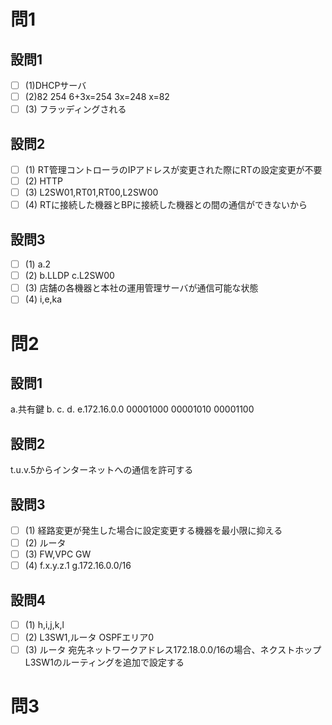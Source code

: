 # 問1

## 設問1

- [ ] (1)DHCPサーバ
- [ ] (2)82
254
6+3x=254
3x=248
x=82
- [ ] (3)
フラッディングされる

## 設問2

- [ ] (1)
RT管理コントローラのIPアドレスが変更された際にRTの設定変更が不要
- [ ] (2)
HTTP
- [ ] (3)
L2SW01,RT01,RT00,L2SW00
- [ ] (4)
RTに接続した機器とBPに接続した機器との間の通信ができないから

## 設問3

- [ ] (1)
a.2
- [ ] (2)
b.LLDP
c.L2SW00
- [ ] (3)
店舗の各機器と本社の運用管理サーバが通信可能な状態
- [ ] (4)
i,e,ka

# 問2

## 設問1

a.共有鍵
b.
c.
d.
e.172.16.0.0
00001000
00001010
00001100

## 設問2

t.u.v.5からインターネットへの通信を許可する

## 設問3

- [ ] (1)
経路変更が発生した場合に設定変更する機器を最小限に抑える
- [ ] (2)
ルータ
- [ ] (3)
FW,VPC GW
- [ ] (4)
f.x.y.z.1
g.172.16.0.0/16

## 設問4

- [ ] (1)
h,i,j,k,l
- [ ] (2)
L3SW1,ルータ
OSPFエリア0
- [ ] (3)
ルータ
宛先ネットワークアドレス172.18.0.0/16の場合、ネクストホップL3SW1のルーティングを追加で設定する

# 問3
